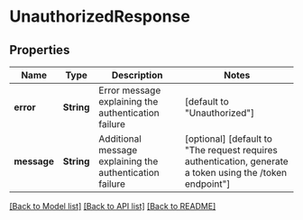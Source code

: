 # UnauthorizedResponse


## Properties
Name | Type | Description | Notes
------------ | ------------- | ------------- | -------------
**error** | **String** | Error message explaining the authentication failure | [default to "Unauthorized"]
**message** | **String** | Additional message explaining the authentication failure | [optional] [default to "The request requires authentication, generate a token using the /token endpoint"]


[[Back to Model list]](../README.md#models) [[Back to API list]](../README.md#api-endpoints) [[Back to README]](../README.md)



